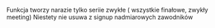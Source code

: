 Funkcja tworzy narazie tylko seriie zwykłe ( wszystkie finałowe, zwykły meeting)
Niestety nie usuwa z signup nadmiarowych zawodników

